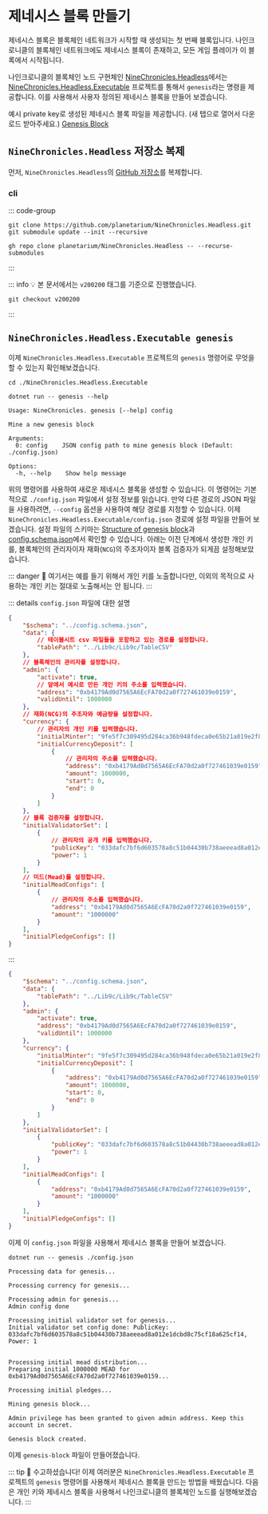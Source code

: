 # 제네시스 블록 만들기

제네시스 블록은 블록체인 네트워크가 시작할 때 생성되는 첫 번째 블록입니다. 나인크로니클의 블록체인 네트워크에도 제네시스 블록이 존재하고, 모든 게임 플레이가 이 블록에서 시작됩니다.

나인크로니클의 블록체인 노드 구현체인 [NineChronicles.Headless][nc-headless]에서는 [NineChronicles.Headless.Executable][nc-headless-executable] 프로젝트를 통해서 `genesis`라는 명령을 제공합니다. 이를 사용해서 사용자 정의된 제네시스 블록을 만들어 보겠습니다.

예시 private key로 생성된 제네시스 블록 파일을 제공합니다. (새 탭으로 열어서 다운로드 받아주세요.) [Genesis Block](/files/genesis-block)

[nc-headless]: https://github.com/planetarium/NineChronicles.Headless
[nc-headless-executable]: https://github.com/planetarium/NineChronicles.Headless/tree/main/NineChronicles.Headless.Executable

## `NineChronicles.Headless` 저장소 복제

먼저, `NineChronicles.Headless`의 [GitHub 저장소](https://github.com/planetarium/NineChronicles.Headless)를 복제합니다.

### cli

::: code-group
```shell [git]
git clone https://github.com/planetarium/NineChronicles.Headless.git
git submodule update --init --recursive
```

```shell [gh(GitHub)]
gh repo clone planetarium/NineChronicles.Headless -- --recurse-submodules
```
:::

::: info :bulb:
본 문서에서는 `v200200` 태그를 기준으로 진행했습니다.
```shell
git checkout v200200
```
:::

## `NineChronicles.Headless.Executable genesis`

이제 `NineChronicles.Headless.Executable` 프로젝트의 `genesis` 명령어로 무엇을 할 수 있는지 확인해보겠습니다.

[nc-headless-readme]: https://github.com/planetarium/NineChronicles.Headless?tab=readme-ov-file#create-a-new-genesis-block

```shell
cd ./NineChronicles.Headless.Executable
```
```shell
dotnet run -- genesis --help
```
```console {6}
Usage: NineChronicles. genesis [--help] config

Mine a new genesis block

Arguments:
  0: config    JSON config path to mine genesis block (Default: ./config.json)

Options:
  -h, --help    Show help message
```

위의 명령어를 사용하여 새로운 제네시스 블록을 생성할 수 있습니다. 이 명령어는 기본적으로 `./config.json` 파일에서 설정 정보를 읽습니다. 만약 다른 경로의 JSON 파일을 사용하려면, `--config` 옵션을 사용하여 해당 경로를 지정할 수 있습니다.
이제 `NineChronicles.Headless.Executable/config.json` 경로에 설정 파일을 만들어 보겠습니다. 설정 파일의 스키마는 [Structure of genesis block][structure-of-genesis-block]과 [config.schema.json][config-schema-json]에서 확인할 수 있습니다. 아래는 이전 단계에서 생성한 개인 키를, 블록체인의 관리자이자 재화(`NCG`)의 주조자이자 블록 검증자가 되게끔 설정해보았습니다.

[structure-of-genesis-block]: https://github.com/planetarium/NineChronicles.Headless?tab=readme-ov-file#structure-of-genesis-block
[config-schema-json]: https://github.com/planetarium/NineChronicles.Headless/blob/development/config.schema.json

::: danger :rotating_light:
여기서는 예를 들기 위해서 개인 키를 노출합니다만, 이외의 목적으로 사용하는 개인 키는 절대로 노출해서는 안 됩니다.
:::

::: details `config.json` 파일에 대한 설명

```json
{
    "$schema": "../config.schema.json",
    "data": {
        // 테이블시트 csv 파일들을 포함하고 있는 경로를 설정합니다.
        "tablePath": "../Lib9c/Lib9c/TableCSV"
    },
    // 블록체인의 관리자를 설정합니다.
    "admin": {
        "activate": true,
        // 앞에서 예시로 만든 개인 키의 주소를 입력했습니다.
        "address": "0xb4179Ad0d7565A6EcFA70d2a0f727461039e0159",
        "validUntil": 1000000
    },
    // 재화(NCG)의 주조자와 예금량을 설정합니다.
    "currency": {
        // 관리자의 개인 키를 입력했습니다.
        "initialMinter": "9fe5f7c309495d284ca36b948fdeca0e65b21a019e2f8a03efd849df88fab102",
        "initialCurrencyDeposit": [
            {
                // 관리자의 주소를 입력했습니다.
                "address": "0xb4179Ad0d7565A6EcFA70d2a0f727461039e0159",
                "amount": 1000000,
                "start": 0,
                "end": 0
            }
        ]
    },
    // 블록 검증자를 설정합니다.
    "initialValidatorSet": [
        {
            // 관리자의 공개 키를 입력했습니다.
            "publicKey": "033dafc7bf6d603578a8c51b04430b738aeeead8a012e1dcbd8c75cf18a625cf14",
            "power": 1
        }
    ],
    // 미드(Mead)를 설정합니다.
    "initialMeadConfigs": [
        {
            // 관리자의 주소를 입력했습니다.
            "address": "0xb4179Ad0d7565A6EcFA70d2a0f727461039e0159",
            "amount": "1000000"
        }
    ],
    "initialPledgeConfigs": []
}
```
:::

```json
{
    "$schema": "../config.schema.json",
    "data": {
        "tablePath": "../Lib9c/Lib9c/TableCSV"
    },
    "admin": {
        "activate": true,
        "address": "0xb4179Ad0d7565A6EcFA70d2a0f727461039e0159",
        "validUntil": 1000000
    },
    "currency": {
        "initialMinter": "9fe5f7c309495d284ca36b948fdeca0e65b21a019e2f8a03efd849df88fab102",
        "initialCurrencyDeposit": [
            {
                "address": "0xb4179Ad0d7565A6EcFA70d2a0f727461039e0159",
                "amount": 1000000,
                "start": 0,
                "end": 0
            }
        ]
    },
    "initialValidatorSet": [
        {
            "publicKey": "033dafc7bf6d603578a8c51b04430b738aeeead8a012e1dcbd8c75cf18a625cf14",
            "power": 1
        }
    ],
    "initialMeadConfigs": [
        {
            "address": "0xb4179Ad0d7565A6EcFA70d2a0f727461039e0159",
            "amount": "1000000"
        }
    ],
    "initialPledgeConfigs": []
}
```

이제 이 `config.json` 파일을 사용해서 제네시스 블록을 만들어 보겠습니다.

```shell
dotnet run -- genesis ./config.json 
```
```console
Processing data for genesis...

Processing currency for genesis...

Processing admin for genesis...
Admin config done

Processing initial validator set for genesis...
Initial validator set config done: PublicKey: 033dafc7bf6d603578a8c51b04430b738aeeead8a012e1dcbd8c75cf18a625cf14, Power: 1


Processing initial mead distribution...
Preparing initial 1000000 MEAD for 0xb4179Ad0d7565A6EcFA70d2a0f727461039e0159...

Processing initial pledges...

Mining genesis block...

Admin privilege has been granted to given admin address. Keep this account in secret.

Genesis block created.
```

이제 `genesis-block` 파일이 만들어졌습니다.

::: tip :tada:
수고하셨습니다! 이제 여러분은 `NineChronicles.Headless.Executable` 프로젝트의 `genesis` 명령어를 사용해서 제네시스 블록을 만드는 방법을 배웠습니다. 다음은 개인 키와 제네시스 블록을 사용해서 나인크로니클의 블록체인 노드를 실행해보겠습니다.
:::
